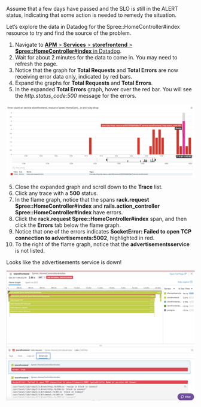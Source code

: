 Assume that a few days have passed and the SLO is still in the ALERT status, indicating that some action is needed to remedy the situation. 

Let’s explore the data in Datadog for the Spree::HomeController#index resource to try and find the source of the problem.
1. Navigate to <a href="https://app.datadoghq.com/apm/resource/storefrontend/rack.request/69d105fa043dba7f" target="_datadog">**APM** > **Services** > **storefrontend** > **Spree::HomeController#index** in Datadog</a>.
3. Wait for about 2 minutes for the data to come in. You may need to refresh the page. 
4. Notice that the graph for **Total Requests** and **Total Errors** are now receiving error data only, indicated by red bars. 
3. Expand the graphs for **Total Requests** and **Total Errors**. 
4. In the expanded **Total Errors** graph, hover over the red bar. You will see the *http.status_code:500* message for the errors.

![Total Errors](actionslos/assets/totalerrors.png)

5. Close the expanded graph and scroll down to the **Trace** list.
6. Click any trace with a **500** status.
7. In the flame graph, notice that the spans **rack.request Spree::HomeController#index** and **rails.action_controller Spree::HomeController#index** have errors.
8. Click the **rack.request Spree::HomeController#index** span, and then click the **Errors** tab below the flame graph.
9. Notice that one of the errors indicates **SocketError: Failed to open TCP connection to advertisements:5002**, highlighted in red.
10. To the right of the flame graph, notice that the **advertisementsservice** is not listed.

Looks like the advertisements service is down!


![Total Errors](actionslos/assets/flamegrapherror.png)